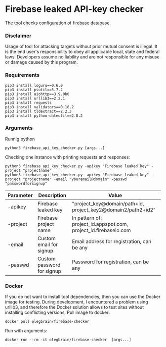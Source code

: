 # Firebase leaked API-key checker
The tool checks configuration of firebase database.

### Disclaimer
Usage of tool for attacking targets without prior mutual consent is illegal. It is the end user's responsibility to obey all applicable local, state and federal laws. Developers assume no liability and are not responsible for any misuse or damage caused by this program.

### Requirements
```
pip3 install loguru==0.6.0
pip3 install psutil==5.7.2
pip3 install aiohttp==3.9.0b0
pip3 install urllib3==2.2.1
pip3 install requests
pip3 install validators==0.18.2
pip3 install tldextract==2.2.3
pip3 install python-dateutil==2.8.2
```
### Arguments 
Runnig python
```
python3 firebase_api_key_checker.py [args...]
```
Checking one instance with printing requests and responses:
```
python3 firebase_api_key_checker.py -apikey "Firebase leaked key" -project "projectname"
python3 firebase_api_key_checker.py -apikey "Firebase leaked key" -project "projectname" -email "youremail@domain" -passwd "passwordforsignup"
```

|   Parameter   |  Description               | Value                                                            |
| ------------- | -------------------------- | ---------------------------------------------------------------- |
| -apikey       | Firebase leaked key        | "project_key@domain/path+id, project_key2@domain2/path2+id2"     |
| -project      | Firebase project name      | In pattern of: project_id.appspot.com, project_id.firebaseio.com |
| -email        | Custom email for signup    | Email address for registration, can be any                       |
| -passwd       | Custom password for signup | Password for registration, can be any                            |

### Docker 
If you do not want to install tool dependencies, then you can use the Docker image for testing. During development, I encountered a problem using urllib3, and therefore the Docker solution allows to test sites without installing conflicting versions.
Pull image to docker: 
```
docker pull olegbrain/firebase-checker
```
Run with arguments: 
```
docker run --rm -it olegbrain/firebase-checker  [args...]
```
